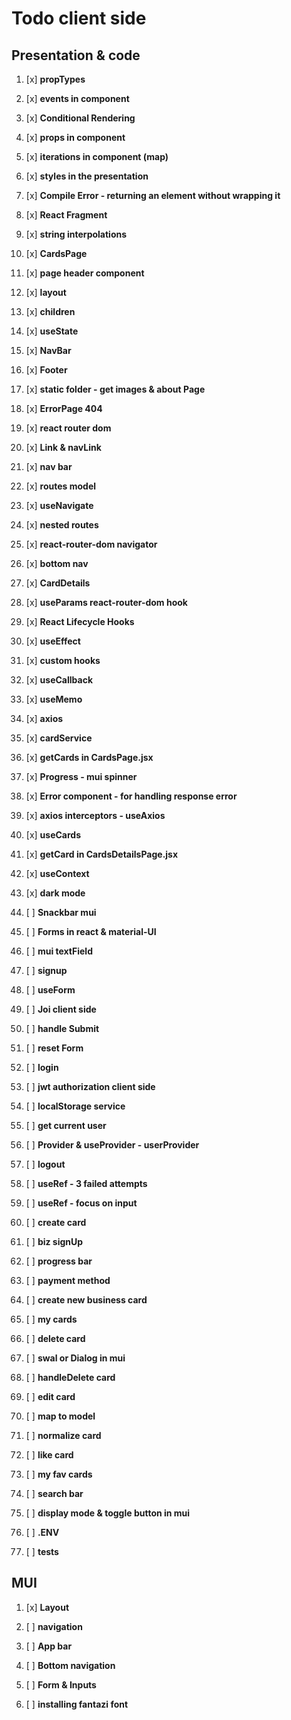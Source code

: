 # Todo client side

## Presentation & code

1.  [x] **propTypes**
2.  [x] **events in component**
3.  [x] **Conditional Rendering**
4.  [x] **props in component**
5.  [x] **iterations in component (map)**
6.  [x] **styles in the presentation**
7.  [x] **Compile Error - returning an element without wrapping it**
8.  [x] **React Fragment**
9.  [x] **string interpolations**

10. [x] **CardsPage**
11. [x] **page header component**
12. [x] **layout**
13. [x] **children**
14. [x] **useState**
15. [x] **NavBar**
16. [x] **Footer**

17. [x] **static folder - get images & about Page**
18. [x] **ErrorPage 404**
19. [x] **react router dom**
20. [x] **Link & navLink**
21. [x] **nav bar**
22. [x] **routes model**
23. [x] **useNavigate**
24. [x] **nested routes**

25. [x] **react-router-dom navigator**
26. [x] **bottom nav**
27. [x] **CardDetails**
28. [x] **useParams react-router-dom hook**

29. [x] **React Lifecycle Hooks**
30. [x] **useEffect**

31. [x] **custom hooks**
32. [x] **useCallback**
33. [x] **useMemo**

34. [x] **axios**
35. [x] **cardService**
36. [x] **getCards in CardsPage.jsx**
37. [x] **Progress - mui spinner**
38. [x] **Error component - for handling response error**
39. [x] **axios interceptors - useAxios**
40. [x] **useCards**
41. [x] **getCard in CardsDetailsPage.jsx**

42. [x] **useContext**
43. [x] **dark mode**
44. [ ] **Snackbar mui**

45. [ ] **Forms in react & material-UI**
46. [ ] **mui textField**
47. [ ] **signup**
48. [ ] **useForm**
49. [ ] **Joi client side**
50. [ ] **handle Submit**
51. [ ] **reset Form**

52. [ ] **login**
53. [ ] **jwt authorization client side**
54. [ ] **localStorage service**
55. [ ] **get current user**
56. [ ] **Provider & useProvider - userProvider**
57. [ ] **logout**
58. [ ] **useRef - 3 failed attempts**
59. [ ] **useRef - focus on input**

60. [ ] **create card**

61. [ ] **biz signUp**
62. [ ] **progress bar**
63. [ ] **payment method**
64. [ ] **create new business card**
65. [ ] **my cards**

66. [ ] **delete card**
67. [ ] **swal or Dialog in mui**
68. [ ] **handleDelete card**

69. [ ] **edit card**
70. [ ] **map to model**
71. [ ] **normalize card**

72. [ ] **like card**
73. [ ] **my fav cards**

74. [ ] **search bar**
75. [ ] **display mode & toggle button in mui**
76. [ ] **.ENV**

77. [ ] **tests**

## MUI

1.  [x] **Layout**
2.  [ ] **navigation**
3.  [ ] **App bar**
4.  [ ] **Bottom navigation**
5.  [ ] **Form & Inputs**

6.  [ ] **installing fantazi font**
